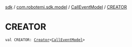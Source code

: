 [sdk](../../index.md) / [com.robotemi.sdk.model](../index.md) / [CallEventModel](index.md) / [CREATOR](./-c-r-e-a-t-o-r.md)

# CREATOR

`val CREATOR: `[`Creator`](https://developer.android.com/reference/android/os/Parcelable/Creator.html)`<`[`CallEventModel`](index.md)`>`